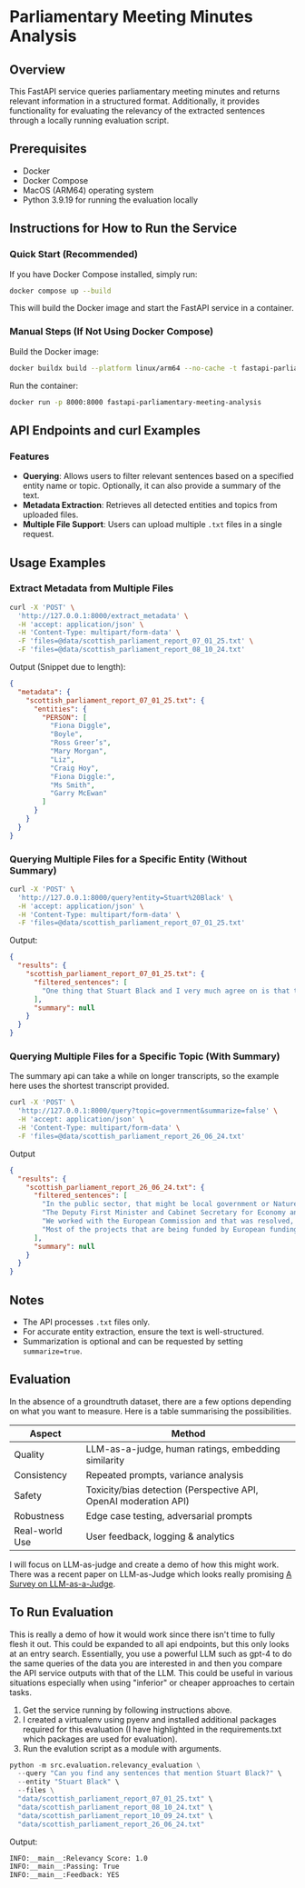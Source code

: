 # Parliamentary Meeting Minutes Analysis

## Overview

This FastAPI service queries parliamentary meeting minutes and returns relevant information in a structured format. Additionally, it provides functionality for evaluating the relevancy of the extracted sentences through a locally running evaluation script.

## Prerequisites

- Docker
- Docker Compose
- MacOS (ARM64) operating system
- Python 3.9.19 for running the evaluation locally

## Instructions for How to Run the Service

### **Quick Start (Recommended)**

If you have Docker Compose installed, simply run:

```sh
docker compose up --build
```

This will build the Docker image and start the FastAPI service in a container.

### Manual Steps (If Not Using Docker Compose)

Build the Docker image:

```sh
docker buildx build --platform linux/arm64 --no-cache -t fastapi-parliamentary-meeting-analysis --load .
```

Run the container:

```sh
docker run -p 8000:8000 fastapi-parliamentary-meeting-analysis
```

## API Endpoints and curl Examples

### Features

- **Querying**: Allows users to filter relevant sentences based on a specified entity name or topic. Optionally, it can also provide a summary of the text.
- **Metadata Extraction**: Retrieves all detected entities and topics from uploaded files.
- **Multiple File Support**: Users can upload multiple `.txt` files in a single request.

## Usage Examples

### Extract Metadata from Multiple Files

```sh
curl -X 'POST' \
  'http://127.0.0.1:8000/extract_metadata' \
  -H 'accept: application/json' \
  -H 'Content-Type: multipart/form-data' \
  -F 'files=@data/scottish_parliament_report_07_01_25.txt' \
  -F 'files=@data/scottish_parliament_report_08_10_24.txt'
```

Output (Snippet due to length):

```json
{
  "metadata": {
    "scottish_parliament_report_07_01_25.txt": {
      "entities": {
        "PERSON": [
          "Fiona Diggle",
          "Boyle",
          "Ross Greer’s",
          "Mary Morgan",
          "Liz",
          "Craig Hoy",
          "Fiona Diggle:",
          "Ms Smith",
          "Garry McEwan"
        ]
      }
    }
  }
}
```

### Querying Multiple Files for a Specific Entity (Without Summary)

```sh
curl -X 'POST' \
  'http://127.0.0.1:8000/query?entity=Stuart%20Black' \
  -H 'accept: application/json' \
  -H 'Content-Type: multipart/form-data' \
  -F 'files=@data/scottish_parliament_report_07_01_25.txt'
```

Output:

```json
{
  "results": {
    "scottish_parliament_report_07_01_25.txt": {
      "filtered_sentences": [
        "One thing that Stuart Black and I very much agree on is that the rural economies have incredible unharnessed potential that can be engaged and focused on in the north and the south of Scotland."
      ],
      "summary": null
    }
  }
}
```

### Querying Multiple Files for a Specific Topic (With Summary)

The summary api can take a while on longer transcripts, so the example here uses the shortest transcript provided.

```sh
curl -X 'POST' \
  'http://127.0.0.1:8000/query?topic=government&summarize=false' \
  -H 'accept: application/json' \
  -H 'Content-Type: multipart/form-data' \
  -F 'files=@data/scottish_parliament_report_26_06_24.txt'

```

Output

```json
{
  "results": {
    "scottish_parliament_report_26_06_24.txt": {
      "filtered_sentences": [
        "In the public sector, that might be local government or NatureScot.",
        "The Deputy First Minister and Cabinet Secretary for Economy and Gaelic (Kate Forbes):\r\nFurthermore, the funds cannot be used for core public services, so they cannot be used—as some have suggested—to mitigate the impact of austerity on our national health service, on local government or on core infrastructure.",
        "We worked with the European Commission and that was resolved, but from our partners’ perspective—from a charities perspective and a local government perspective—there was never any pause.",
        "Most of the projects that are being funded by European funding are delivered by third sector organisations, local government and organisations such as NatureScot."
      ],
      "summary": null
    }
  }
}
```

## Notes

- The API processes `.txt` files only.
- For accurate entity extraction, ensure the text is well-structured.
- Summarization is optional and can be requested by setting `summarize=true`.

## Evaluation

In the absence of a groundtruth dataset, there are a few options depending on what you want to measure. Here is a table summarising the possibilities.

| Aspect         | Method                                                           |
| -------------- | ---------------------------------------------------------------- |
| Quality        | LLM-as-a-judge, human ratings, embedding similarity              |
| Consistency    | Repeated prompts, variance analysis                              |
| Safety         | Toxicity/bias detection (Perspective API, OpenAI moderation API) |
| Robustness     | Edge case testing, adversarial prompts                           |
| Real-world Use | User feedback, logging & analytics                               |

I will focus on LLM-as-judge and create a demo of how this might work.
There was a recent paper on LLM-as-Judge which looks really promising [A Survey on LLM-as-a-Judge](https://arxiv.org/pdf/2411.15594}).

## To Run Evaluation

This is really a demo of how it would work since there isn't time to fully flesh it out. This could be expanded to all api endpoints, but this only looks at an entry search. Essentially, you use a powerful LLM such as gpt-4 to do the same queries of the data you are interested in and then you compare the API service outputs with that of the LLM. This could be useful in various situations especially when using "inferior" or cheaper approaches to certain tasks.

1. Get the service running by following instructions above.
2. I created a virtualenv using pyenv and installed additional packages required for this evaluation (I have highlighted in the requirements.txt which packages are used for evaluation).
3. Run the evalution script as a module with arguments.

```python
python -m src.evaluation.relevancy_evaluation \
  --query "Can you find any sentences that mention Stuart Black?" \
  --entity "Stuart Black" \
  --files \
  "data/scottish_parliament_report_07_01_25.txt" \
  "data/scottish_parliament_report_08_10_24.txt" \
  "data/scottish_parliament_report_10_09_24.txt" \
  "data/scottish_parliament_report_26_06_24.txt"

```

Output:

```bash
INFO:__main__:Relevancy Score: 1.0
INFO:__main__:Passing: True
INFO:__main__:Feedback: YES
```

